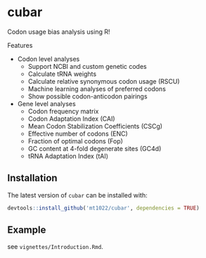 
# cubar

<!-- badges: start -->
<!-- badges: end -->

Codon usage bias analysis using R!

Features
- Codon level analyses
    - Support NCBI and custom genetic codes
    - Calculate tRNA weights
    - Calculate relative synonymous codon usage (RSCU)
    - Machine learning analyses of preferred codons
    - Show possible codon-anticodon pairings
- Gene level analyses
    - Codon frequency matrix
    - Codon Adaptation Index (CAI)
    - Mean Codon Stabilization Coefficients (CSCg)
    - Effective number of codons (ENC)
    - Fraction of optimal codons (Fop)
    - GC content at 4-fold degenerate sites (GC4d)
    - tRNA Adaptation Index (tAI)

## Installation

The latest version of `cubar` can be installed with:

```r
devtools::install_github('mt1022/cubar', dependencies = TRUE)
```

## Example
see `vignettes/Introduction.Rmd`.

